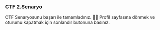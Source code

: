 ### CTF 2.Senaryo

CTF Senaryosunu başarı ile tamamladınız. 👏🏻
Profil sayfasına dönmek ve oturumu kapatmak için sonlandır butonuna basınız.  
